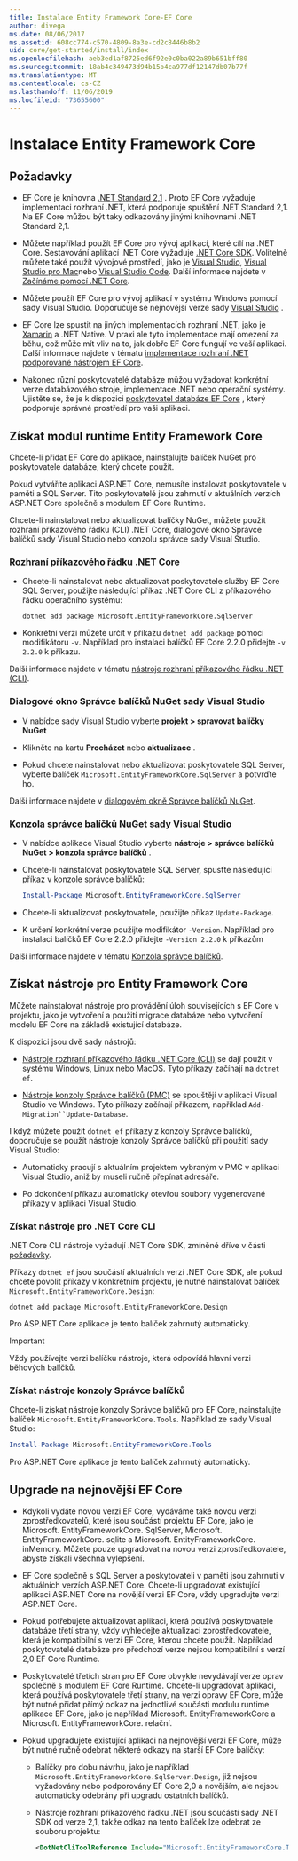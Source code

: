```yaml
---
title: Instalace Entity Framework Core-EF Core
author: divega
ms.date: 08/06/2017
ms.assetid: 608cc774-c570-4809-8a3e-cd2c8446b8b2
uid: core/get-started/install/index
ms.openlocfilehash: aeb3ed1af8725ed6f92e0c0ba022a89b651bff80
ms.sourcegitcommit: 18ab4c349473d94b15b4ca977df12147db07b77f
ms.translationtype: MT
ms.contentlocale: cs-CZ
ms.lasthandoff: 11/06/2019
ms.locfileid: "73655600"
---
```

# <a name="installing-entity-framework-core"></a>Instalace Entity Framework Core

## <a name="prerequisites"></a>Požadavky

* EF Core je knihovna [.NET Standard 2,1](/dotnet/standard/net-standard) . Proto EF Core vyžaduje implementaci rozhraní .NET, která podporuje spuštění .NET Standard 2,1. Na EF Core můžou být taky odkazovány jinými knihovnami .NET Standard 2,1.

* Můžete například použít EF Core pro vývoj aplikací, které cílí na .NET Core. Sestavování aplikací .NET Core vyžaduje [.NET Core SDK](https://dotnet.microsoft.com/download). Volitelně můžete také použít vývojové prostředí, jako je [Visual Studio](https://visualstudio.microsoft.com/vs), [Visual Studio pro Mac](https://visualstudio.microsoft.com/vs/mac)nebo [Visual Studio Code](https://code.visualstudio.com). Další informace najdete v [Začínáme pomocí .NET Core](/dotnet/core/get-started).

* Můžete použít EF Core pro vývoj aplikací v systému Windows pomocí sady Visual Studio. Doporučuje se nejnovější verze sady [Visual Studio](https://visualstudio.microsoft.com/vs) .

* EF Core lze spustit na jiných implementacích rozhraní .NET, jako je [Xamarin](https://dotnet.microsoft.com/apps/xamarin) a .NET Native. V praxi ale tyto implementace mají omezení za běhu, což může mít vliv na to, jak dobře EF Core fungují ve vaší aplikaci. Další informace najdete v tématu [implementace rozhraní .NET podporované nástrojem EF Core](xref:core/platforms/index).

* Nakonec různí poskytovatelé databáze můžou vyžadovat konkrétní verze databázového stroje, implementace .NET nebo operační systémy. Ujistěte se, že je k dispozici [poskytovatel databáze EF Core](xref:core/providers/index) , který podporuje správné prostředí pro vaši aplikaci.

## <a name="get-the-entity-framework-core-runtime"></a>Získat modul runtime Entity Framework Core

Chcete-li přidat EF Core do aplikace, nainstalujte balíček NuGet pro poskytovatele databáze, který chcete použít.

Pokud vytváříte aplikaci ASP.NET Core, nemusíte instalovat poskytovatele v paměti a SQL Server. Tito poskytovatelé jsou zahrnutí v aktuálních verzích ASP.NET Core společně s modulem EF Core Runtime.  

Chcete-li nainstalovat nebo aktualizovat balíčky NuGet, můžete použít rozhraní příkazového řádku (CLI) .NET Core, dialogové okno Správce balíčků sady Visual Studio nebo konzolu správce sady Visual Studio.

### <a name="net-core-cli"></a>Rozhraní příkazového řádku .NET Core

* Chcete-li nainstalovat nebo aktualizovat poskytovatele služby EF Core SQL Server, použijte následující příkaz .NET Core CLI z příkazového řádku operačního systému:

  ``` Console
  dotnet add package Microsoft.EntityFrameworkCore.SqlServer
  ```

* Konkrétní verzi můžete určit v příkazu `dotnet add package` pomocí modifikátoru `-v`. Například pro instalaci balíčků EF Core 2.2.0 přidejte `-v 2.2.0` k příkazu.

Další informace najdete v tématu [nástroje rozhraní příkazového řádku .NET (CLI)](/dotnet/core/tools/).

### <a name="visual-studio-nuget-package-manager-dialog"></a>Dialogové okno Správce balíčků NuGet sady Visual Studio

* V nabídce sady Visual Studio vyberte **projekt > spravovat balíčky NuGet**

* Klikněte na kartu **Procházet** nebo **aktualizace** .

* Pokud chcete nainstalovat nebo aktualizovat poskytovatele SQL Server, vyberte balíček `Microsoft.EntityFrameworkCore.SqlServer` a potvrďte ho.

Další informace najdete v [dialogovém okně Správce balíčků NuGet](/nuget/tools/package-manager-ui).

### <a name="visual-studio-nuget-package-manager-console"></a>Konzola správce balíčků NuGet sady Visual Studio

* V nabídce aplikace Visual Studio vyberte **nástroje > správce balíčků NuGet > konzola správce balíčků** .

* Chcete-li nainstalovat poskytovatele SQL Server, spusťte následující příkaz v konzole správce balíčků:

  ``` PowerShell  
  Install-Package Microsoft.EntityFrameworkCore.SqlServer
  ```

* Chcete-li aktualizovat poskytovatele, použijte příkaz `Update-Package`.

* K určení konkrétní verze použijte modifikátor `-Version`. Například pro instalaci balíčků EF Core 2.2.0 přidejte `-Version 2.2.0` k příkazům

Další informace najdete v tématu [Konzola správce balíčků](/nuget/tools/package-manager-console).

## <a name="get-the-entity-framework-core-tools"></a>Získat nástroje pro Entity Framework Core

Můžete nainstalovat nástroje pro provádění úloh souvisejících s EF Core v projektu, jako je vytvoření a použití migrace databáze nebo vytvoření modelu EF Core na základě existující databáze.

K dispozici jsou dvě sady nástrojů:

* [Nástroje rozhraní příkazového řádku .NET Core (CLI)](xref:core/miscellaneous/cli/dotnet) se dají použít v systému Windows, Linux nebo MacOS. Tyto příkazy začínají na `dotnet ef`.

* [Nástroje konzoly Správce balíčků (PMC)](xref:core/miscellaneous/cli/powershell) se spouštějí v aplikaci Visual Studio ve Windows. Tyto příkazy začínají příkazem, například `Add-Migration``Update-Database`.

I když můžete použít `dotnet ef` příkazy z konzoly Správce balíčků, doporučuje se použít nástroje konzoly Správce balíčků při použití sady Visual Studio:

* Automaticky pracují s aktuálním projektem vybraným v PMC v aplikaci Visual Studio, aniž by museli ručně přepínat adresáře.  

* Po dokončení příkazu automaticky otevřou soubory vygenerované příkazy v aplikaci Visual Studio.

<a name="cli"></a>

### <a name="get-the-net-core-cli-tools"></a>Získat nástroje pro .NET Core CLI

.NET Core CLI nástroje vyžadují .NET Core SDK, zmíněné dříve v části [požadavky](#prerequisites).

Příkazy `dotnet ef` jsou součástí aktuálních verzí .NET Core SDK, ale pokud chcete povolit příkazy v konkrétním projektu, je nutné nainstalovat balíček `Microsoft.EntityFrameworkCore.Design`:

``` Console
dotnet add package Microsoft.EntityFrameworkCore.Design
```

Pro ASP.NET Core aplikace je tento balíček zahrnutý automaticky.

> [!IMPORTANT]
> Vždy používejte verzi balíčku nástroje, která odpovídá hlavní verzi běhových balíčků.

### <a name="get-the-package-manager-console-tools"></a>Získat nástroje konzoly Správce balíčků

Chcete-li získat nástroje konzoly Správce balíčků pro EF Core, nainstalujte balíček `Microsoft.EntityFrameworkCore.Tools`. Například ze sady Visual Studio:

``` PowerShell
Install-Package Microsoft.EntityFrameworkCore.Tools
```

Pro ASP.NET Core aplikace je tento balíček zahrnutý automaticky.

## <a name="upgrading-to-the-latest-ef-core"></a>Upgrade na nejnovější EF Core

* Kdykoli vydáte novou verzi EF Core, vydáváme také novou verzi zprostředkovatelů, které jsou součástí projektu EF Core, jako je Microsoft. EntityFrameworkCore. SqlServer, Microsoft. EntityFrameworkCore. sqlite a Microsoft. EntityFrameworkCore. inMemory. Můžete pouze upgradovat na novou verzi zprostředkovatele, abyste získali všechna vylepšení.

* EF Core společně s SQL Server a poskytovateli v paměti jsou zahrnuti v aktuálních verzích ASP.NET Core. Chcete-li upgradovat existující aplikaci ASP.NET Core na novější verzi EF Core, vždy upgradujte verzi ASP.NET Core.

* Pokud potřebujete aktualizovat aplikaci, která používá poskytovatele databáze třetí strany, vždy vyhledejte aktualizaci zprostředkovatele, která je kompatibilní s verzí EF Core, kterou chcete použít. Například poskytovatelé databáze pro předchozí verze nejsou kompatibilní s verzí 2,0 EF Core Runtime.

* Poskytovatelé třetích stran pro EF Core obvykle nevydávají verze oprav společně s modulem EF Core Runtime. Chcete-li upgradovat aplikaci, která používá poskytovatele třetí strany, na verzi opravy EF Core, může být nutné přidat přímý odkaz na jednotlivé součásti modulu runtime aplikace EF Core, jako je například Microsoft. EntityFrameworkCore a Microsoft. EntityFrameworkCore. relační.

* Pokud upgradujete existující aplikaci na nejnovější verzi EF Core, může být nutné ručně odebrat některé odkazy na starší EF Core balíčky:

  * Balíčky pro dobu návrhu, jako je například `Microsoft.EntityFrameworkCore.SqlServer.Design`, již nejsou vyžadovány nebo podporovány EF Core 2,0 a novějším, ale nejsou automaticky odebrány při upgradu ostatních balíčků.

  * Nástroje rozhraní příkazového řádku .NET jsou součástí sady .NET SDK od verze 2,1, takže odkaz na tento balíček lze odebrat ze souboru projektu:

    ``` xml
    <DotNetCliToolReference Include="Microsoft.EntityFrameworkCore.Tools.DotNet" Version="2.0.0" />
    ```
